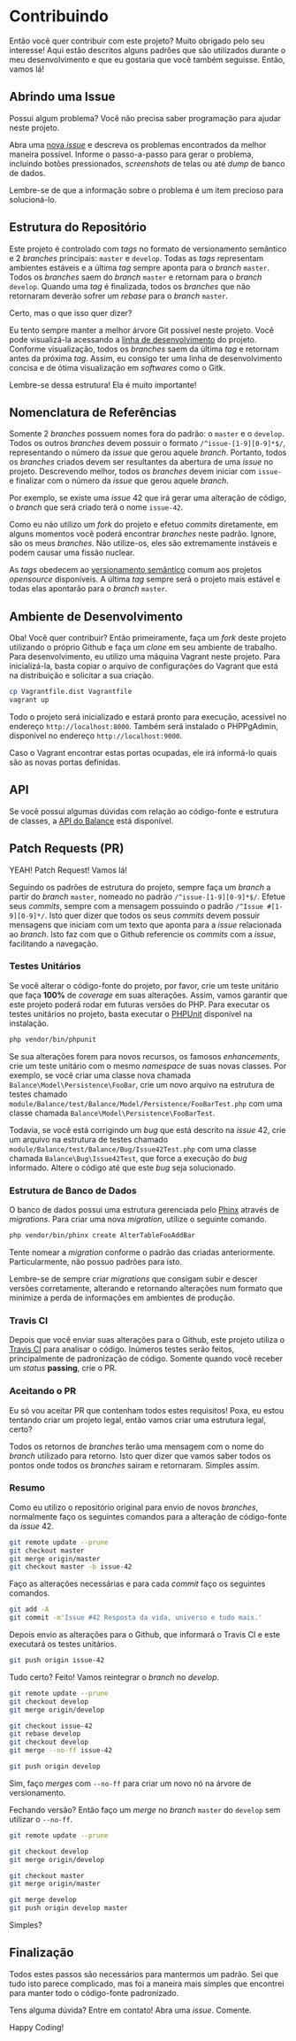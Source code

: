# Contribuindo

Então você quer contribuir com este projeto? Muito obrigado pelo seu interesse! Aqui estão descritos alguns padrões que são utilizados durante o meu desenvolvimento e que eu gostaria que você também seguisse. Então, vamos lá!

## Abrindo uma Issue

Possui algum problema? Você não precisa saber programação para ajudar neste projeto.

Abra uma [nova _issue_](//github.com/wandersonwhcr/balance/issues/new) e descreva os problemas encontrados da melhor maneira possível. Informe o passo-a-passo para gerar o problema, incluindo botões pressionados, _screenshots_ de telas ou até _dump_ de banco de dados.

Lembre-se de que a informação sobre o problema é um item precioso para solucioná-lo.

## Estrutura do Repositório

Este projeto é controlado com _tags_ no formato de versionamento semântico e 2 _branches_ principais: `master` e `develop`. Todas as _tags_ representam ambientes estáveis e a última _tag_ sempre aponta para o _branch_ `master`. Todos os _branches_ saem do _branch_ `master` e retornam para o _branch_ `develop`. Quando uma _tag_ é finalizada, todos os _branches_ que não retornaram deverão sofrer um _rebase_ para o _branch_ `master`.

Certo, mas o que isso quer dizer?

Eu tento sempre manter a melhor árvore Git possível neste projeto. Você pode visualizá-la acessando a [linha de desenvolvimento](//github.com/wandersonwhcr/balance/network) do projeto. Conforme visualização, todos os _branches_ saem da última _tag_ e retornam antes da próxima _tag_. Assim, eu consigo ter uma linha de desenvolvimento concisa e de ótima visualização em _softwares_ como o Gitk.

Lembre-se dessa estrutura! Ela é muito importante!

## Nomenclatura de Referências

Somente 2 _branches_ possuem nomes fora do padrão: o `master` e o `develop`. Todos os outros _branches_ devem possuir o formato `/^issue-[1-9][0-9]*$/`, representando o número da _issue_ que gerou aquele _branch_. Portanto, todos os _branches_ criados devem ser resultantes da abertura de uma _issue_ no projeto. Descrevendo melhor, todos os _branches_ devem iniciar com `issue-` e finalizar com o número da _issue_ que gerou aquele _branch_.

Por exemplo, se existe uma _issue_ 42 que irá gerar uma alteração de código, o _branch_ que será criado terá o nome `issue-42`.

Como eu não utilizo um _fork_ do projeto e efetuo _commits_ diretamente, em alguns momentos você poderá encontrar _branches_ neste padrão. Ignore, são os meus _branches_. Não utilize-os, eles são extremamente instáveis e podem causar uma fissão nuclear.

As _tags_ obedecem ao [versionamento semântico](http://semver.org/) comum aos projetos _opensource_ disponíveis. A última _tag_ sempre será o projeto mais estável e todas elas apontarão para o _branch_ `master`.

## Ambiente de Desenvolvimento

Oba! Você quer contribuir? Então primeiramente, faça um _fork_ deste projeto utilizando o próprio Github e faça um _clone_ em seu ambiente de trabalho. Para desenvolvimento, eu utilizo uma máquina Vagrant neste projeto. Para inicializá-la, basta copiar o arquivo de configurações do Vagrant que está na distribuição e solicitar a sua criação.

```bash
cp Vagrantfile.dist Vagrantfile
vagrant up
```

Todo o projeto será inicializado e estará pronto para execução, acessível no endereço `http://localhost:8000`. Também será instalado o PHPPgAdmin, disponível no endereço `http://localhost:9000`.

Caso o Vagrant encontrar estas portas ocupadas, ele irá informá-lo quais são as novas portas definidas.

## API

Se você possui algumas dúvidas com relação ao código-fonte e estrutura de classes, a [API do Balance](//wandersonwhcr.github.io/balance/api/latest) está disponível.

## Patch Requests (PR)

YEAH! Patch Request! Vamos lá!

Seguindo os padrões de estrutura do projeto, sempre faça um _branch_ a partir do _branch_ `master`, nomeado no padrão `/^issue-[1-9][0-9]*$/`. Efetue seus _commits_, sempre com a mensagem possuindo o padrão `/^Issue #[1-9][0-9]*/`. Isto quer dizer que todos os seus _commits_ devem possuir mensagens que iniciam com um texto que aponta para a _issue_ relacionada ao _branch_. Isto faz com que o Github referencie os _commits_ com a _issue_, facilitando a navegação.

### Testes Unitários

Se você alterar o código-fonte do projeto, por favor, crie um teste unitário que faça **100%** de _coverage_ em suas alterações. Assim, vamos garantir que este projeto poderá rodar em futuras versões do PHP. Para executar os testes unitários no projeto, basta executar o [PHPUnit](https://phpunit.de/) disponível na instalação.

```bash
php vendor/bin/phpunit
```

Se sua alterações forem para novos recursos, os famosos _enhancements_, crie um teste unitário com o mesmo _namespace_ de suas novas classes. Por exemplo, se você criar uma classe nova chamada `Balance\Model\Persistence\FooBar`, crie um novo arquivo na estrutura de testes chamado `module/Balance/test/Balance/Model/Persistence/FooBarTest.php` com uma classe chamada `Balance\Model\Persistence\FooBarTest`.

Todavia, se você está corrigindo um _bug_ que está descrito na _issue_ 42, crie um arquivo na estrutura de testes chamado `module/Balance/test/Balance/Bug/Issue42Test.php` com uma classe chamada `Balance\Bug\Issue42Test`, que force a execução do _bug_ informado. Altere o código até que este _bug_ seja solucionado.

### Estrutura de Banco de Dados

O banco de dados possui uma estrutura gerenciada pelo [Phinx](https://phinx.org/) através de _migrations_. Para criar uma nova _migration_, utilize o seguinte comando.

```bash
php vendor/bin/phinx create AlterTableFooAddBar
```

Tente nomear a _migration_ conforme o padrão das criadas anteriormente. Particularmente, não possuo padrões para isto.

Lembre-se de sempre criar _migrations_ que consigam subir e descer versões corretamente, alterando e retornando alterações num formato que minimize a perda de informações em ambientes de produção.

### Travis CI

Depois que você enviar suas alterações para o Github, este projeto utiliza o [Travis CI](//travis-ci.org/wandersonwhcr/balance) para analisar o código. Inúmeros testes serão feitos, principalmente de padronização de código. Somente quando você receber um _status_ **passing**, crie o PR.

### Aceitando o PR

Eu só vou aceitar PR que contenham todos estes requisitos! Poxa, eu estou tentando criar um projeto legal, então vamos criar uma estrutura legal, certo?

Todos os retornos de _branches_ terão uma mensagem com o nome do _branch_ utilizado para retorno. Isto quer dizer que vamos saber todos os pontos onde todos os _branches_ sairam e retornaram. Simples assim.

### Resumo

Como eu utilizo o repositório original para envio de novos _branches_, normalmente faço os seguintes comandos para a alteração de código-fonte da _issue_ 42.

```bash
git remote update --prune
git checkout master
git merge origin/master
git checkout master -b issue-42
```

Faço as alterações necessárias e para cada _commit_ faço os seguintes comandos.

```bash
git add -A
git commit -m'Issue #42 Resposta da vida, universo e tudo mais.'
```

Depois envio as alterações para o Github, que informará o Travis CI e este executará os testes unitários.

```bash
git push origin issue-42
```

Tudo certo? Feito! Vamos reintegrar o _branch_ no _develop_.

```bash
git remote update --prune
git checkout develop
git merge origin/develop

git checkout issue-42
git rebase develop
git checkout develop
git merge --no-ff issue-42

git push origin develop
```

Sim, faço _merges_ com `--no-ff` para criar um novo nó na árvore de versionamento.

Fechando versão? Então faço um _merge_ no _branch_ `master` do `develop` sem utilizar o `--no-ff`.

```bash
git remote update --prune

git checkout develop
git merge origin/develop

git checkout master
git merge origin/master

git merge develop
git push origin develop master
```

Simples?

## Finalização

Todos estes passos são necessários para mantermos um padrão. Sei que tudo isto parece complicado, mas foi a maneira mais simples que encontrei para manter todo o código-fonte padronizado.

Tens alguma dúvida? Entre em contato! Abra uma _issue_. Comente.

Happy Coding!
